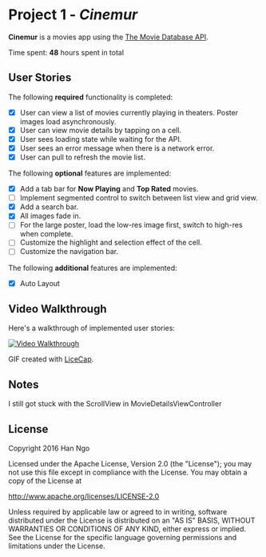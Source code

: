 # Project 1 - *Cinemur*

**Cinemur** is a movies app using the [The Movie Database API](http://docs.themoviedb.apiary.io/#).

Time spent: **48** hours spent in total

## User Stories

The following **required** functionality is completed:

- [x] User can view a list of movies currently playing in theaters. Poster images load asynchronously.
- [x] User can view movie details by tapping on a cell.
- [x] User sees loading state while waiting for the API.
- [x] User sees an error message when there is a network error.
- [x] User can pull to refresh the movie list.

The following **optional** features are implemented:

- [x] Add a tab bar for **Now Playing** and **Top Rated** movies.
- [ ] Implement segmented control to switch between list view and grid view.
- [x] Add a search bar.
- [x] All images fade in.
- [ ] For the large poster, load the low-res image first, switch to high-res when complete.
- [ ] Customize the highlight and selection effect of the cell.
- [ ] Customize the navigation bar.

The following **additional** features are implemented:

- [x] Auto Layout

## Video Walkthrough

Here's a walkthrough of implemented user stories:

[![Video Walkthrough](https://raw.githubusercontent.com/tieubao/cinemur/master/cinemur.gif)](/cinemur.gif)

GIF created with [LiceCap](http://www.cockos.com/licecap/).

## Notes

I still got stuck with the ScrollView in MovieDetailsViewController

## License

Copyright 2016 Han Ngo

Licensed under the Apache License, Version 2.0 (the "License");
you may not use this file except in compliance with the License.
You may obtain a copy of the License at

http://www.apache.org/licenses/LICENSE-2.0

Unless required by applicable law or agreed to in writing, software
distributed under the License is distributed on an "AS IS" BASIS,
WITHOUT WARRANTIES OR CONDITIONS OF ANY KIND, either express or implied.
See the License for the specific language governing permissions and
limitations under the License.
